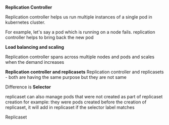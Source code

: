 **Replication Controller**

Replication controller helps us run multiple instances of a single pod in kubernetes cluster. 

For example, let's say a pod which is running on a node fails. replication controller helps to bring back the new pod

**Load balancing and scaling**

Replication controller spans across multiple nodes and pods and scales when the demand increases

**Replication controller and replicasets**
Replication controller and replicasets - both are having the same purpose but they are not same

Difference is **Selector**

replicaset can also manage pods that were not created as part of replicaset creation
for example: they were pods created before the creation of replicaset, it will add in replicaset if the selector label matches

Replicaset 


